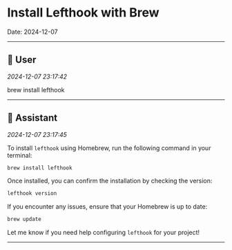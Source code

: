 # Install Lefthook with Brew

Date: 2024-12-07

---

## 👤 User
*2024-12-07 23:17:42*

brew install lefthook

---

## 🤖 Assistant
*2024-12-07 23:17:45*

To install `lefthook` using Homebrew, run the following command in your terminal:

```bash
brew install lefthook
```

Once installed, you can confirm the installation by checking the version:

```bash
lefthook version
```

If you encounter any issues, ensure that your Homebrew is up to date:

```bash
brew update
```

Let me know if you need help configuring `lefthook` for your project!

---
